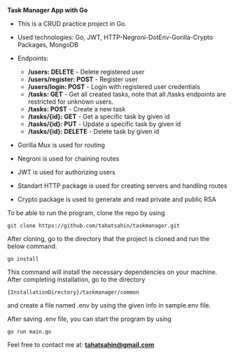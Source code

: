 <b>Task Manager App with Go</b>

- This is a CRUD practice project in Go.
- Used technologies: Go, JWT, HTTP-Negroni-DotEnv-Gorilla-Crypto Packages, MongoDB
- Endpoints:
  - **/users: DELETE** - Delete registered user
  - **/users/register: POST** - Register user
  - **/users/login: POST** - Login with registered user credentials
  - **/tasks: GET** - Get all created tasks, note that all /tasks endpoints are restricted for unknown users.
  - **/tasks: POST** - Create a new task
  - **/tasks/{id}: GET** - Get a specific task by given id
  - **/tasks/{id}: PUT** - Update a specific task by given id
  - **/tasks/{id}: DELETE** - Delete task by given id

- Gorilla Mux is used for routing
- Negroni is used for chaining routes
- JWT is used for authorizing users
- Standart HTTP package is used for creating servers and handling routes
- Crypto package is used to generate and read private and public RSA

To be able to run the program, clone the repo by using 
```
git clone https://github.com/tahatsahin/taskmanager.git
```

After cloning, go to the directory that the project is cloned and run the below command.
```
go install
```

This command will install the necessary dependencies on your machine.
After completing installation, go to the directory 
```
{InstallationDirectory}/taskmanager/common
```
and create a file named .env by using the given info in sample.env file.

After saving .env file, you can start the program by using
```
go run main.go
```

Feel free to contact me at: <b>tahatsahin@gmail.com</b>